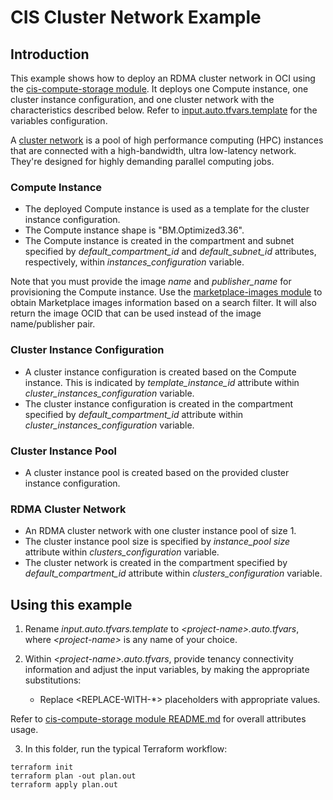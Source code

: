 # CIS Cluster Network Example

## Introduction
This example shows how to deploy an RDMA cluster network in OCI using the [cis-compute-storage module](../../). It deploys one Compute instance, one cluster instance configuration, and one cluster network with the characteristics described below. Refer to [input.auto.tfvars.template](./input.auto.tfvars.template) for the variables configuration.

A [cluster network](https://docs.oracle.com/en-us/iaas/Content/Compute/Tasks/managingclusternetworks.htm) is a pool of high performance computing (HPC) instances that are connected with a high-bandwidth, ultra low-latency network. They're designed for highly demanding parallel computing jobs.

### Compute Instance
- The deployed Compute instance is used as a template for the cluster instance configuration.
- The Compute instance shape is "BM.Optimized3.36".
- The Compute instance is created in the compartment and subnet specified by *default_compartment_id* and *default_subnet_id* attributes, respectively, within *instances_configuration* variable.

Note that you must provide the image *name* and *publisher_name* for provisioning the Compute instance. Use the [marketplace-images module](../../../marketplace-images/) to obtain Marketplace images information based on a search filter. It will also return the image OCID that can be used instead of the image name/publisher pair.

### Cluster Instance Configuration
- A cluster instance configuration is created based on the Compute instance. This is indicated by *template_instance_id* attribute within *cluster_instances_configuration* variable.
- The cluster instance configuration is created in the compartment specified by *default_compartment_id* attribute within *cluster_instances_configuration* variable.

### Cluster Instance Pool
- A cluster instance pool is created based on the provided cluster instance configuration.

### RDMA Cluster Network
- An RDMA cluster network with one cluster instance pool of size 1.
- The cluster instance pool size is specified by *instance_pool size* attribute within *clusters_configuration* variable.
- The cluster network is created in the compartment specified by *default_compartment_id* attribute within *clusters_configuration* variable.

## Using this example
1. Rename *input.auto.tfvars.template* to *\<project-name\>.auto.tfvars*, where *\<project-name\>* is any name of your choice.

2. Within *\<project-name\>.auto.tfvars*, provide tenancy connectivity information and adjust the input variables, by making the appropriate substitutions:
   - Replace \<REPLACE-WITH-\*\> placeholders with appropriate values. 
   
Refer to [cis-compute-storage module README.md](../../README.md) for overall attributes usage.

3. In this folder, run the typical Terraform workflow:
```
terraform init
terraform plan -out plan.out
terraform apply plan.out
```